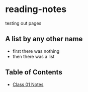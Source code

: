 # reading-notes
testing out pages

## A list by any other name
* first there was nothing
* then there was a list



## Table of Contents

* [Class 01 Notes](./class-01)
